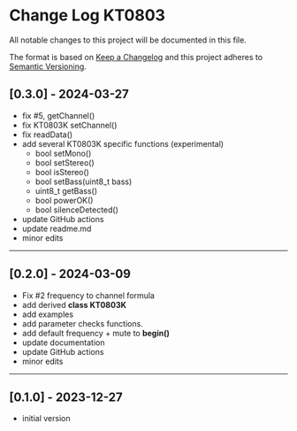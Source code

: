 # Change Log KT0803

All notable changes to this project will be documented in this file.

The format is based on [Keep a Changelog](http://keepachangelog.com/)
and this project adheres to [Semantic Versioning](http://semver.org/).


## [0.3.0] - 2024-03-27
- fix #5, getChannel()
- fix KT0803K setChannel()
- fix readData()
- add several KT0803K specific functions (experimental)
  - bool setMono()
  - bool setStereo()
  - bool isStereo()
  - bool setBass(uint8_t bass)
  - uint8_t getBass()
  - bool powerOK()
  - bool silenceDetected()
- update GitHub actions
- update readme.md
- minor edits

----

## [0.2.0] - 2024-03-09
- Fix #2 frequency to channel formula
- add derived **class KT0803K**
- add examples
- add parameter checks functions.
- add default frequency + mute to **begin()**
- update documentation
- update GitHub actions
- minor edits

----

## [0.1.0] - 2023-12-27
- initial version
